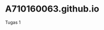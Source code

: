 # A710160063.github.io
Tugas 1
<html>
  <head>
  </head>
  <body>
    <font color="#F33CC">
      <h3 align="center"><font size="+4> MY BIODATA</h3></font>
       <h3 align="center"><font size="+3> 
        <br> Nama : Sukmana Dwi Lestari </br>
        <br> TTL : Pati, 02 Dsember 1997 </br>
      <br> Motto Hidup: Menjadi orang yang bermanfaat bagi orang lain</br>
      <br> PENDIDIKAN TEKNIK INFORMATIKA </br>
    <br> UNIVERSITAS SURAKARTA </br>
  </body>
  </html>
  
  
